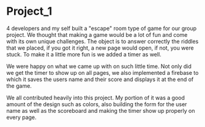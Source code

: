 # Project_1

4 developers and my self built a "escape" room type of game for our group project. We thought that making a game would be a lot of fun and come with its own unique challenges. The object is to answer correctly the riddles that we placed, if you got it right, a new page would open, if not, you were stuck. To make it a little more fun is we added a timer as well.

We were happy on what we came up with on such little time. Not only did we get the timer to show up on all pages, we also implemented a firebase to which it saves the users name and their score and displays it at the end of the game.

We all contributed heavily into this project. My portion of it was a good amount of the design such as colors, also building the form for the user name as well as the scoreboard and making the timer show up properly on every page.